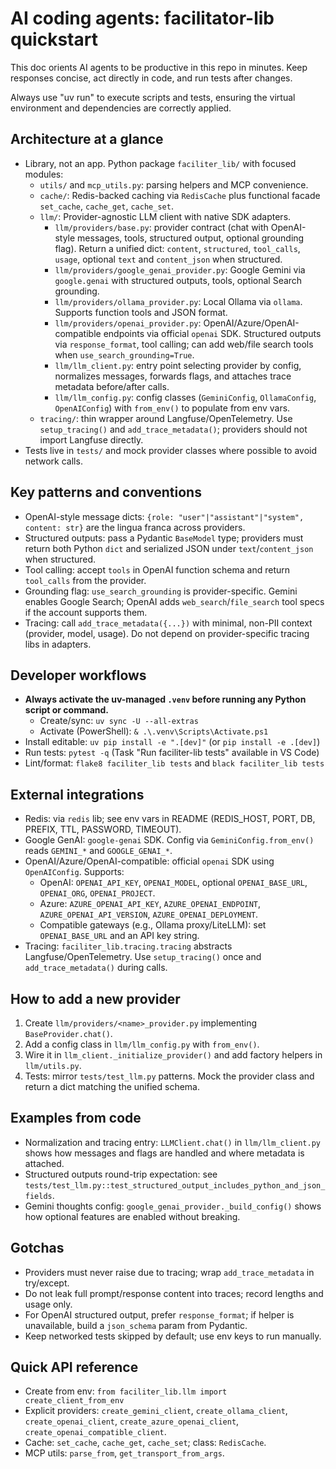# AI coding agents: facilitator-lib quickstart

This doc orients AI agents to be productive in this repo in minutes. Keep responses concise, act directly in code, and run tests after changes.

Always use "uv run" to execute scripts and tests, ensuring the virtual environment and dependencies are correctly applied.

## Architecture at a glance
- Library, not an app. Python package `faciliter_lib/` with focused modules:
  - `utils/` and `mcp_utils.py`: parsing helpers and MCP convenience.
  - `cache/`: Redis-backed caching via `RedisCache` plus functional facade `set_cache`, `cache_get`, `cache_set`.
  - `llm/`: Provider-agnostic LLM client with native SDK adapters.
    - `llm/providers/base.py`: provider contract (chat with OpenAI-style messages, tools, structured output, optional grounding flag). Return a unified dict: `content`, `structured`, `tool_calls`, `usage`, optional `text` and `content_json` when structured.
    - `llm/providers/google_genai_provider.py`: Google Gemini via `google.genai` with structured outputs, tools, optional Search grounding.
    - `llm/providers/ollama_provider.py`: Local Ollama via `ollama`. Supports function tools and JSON format.
    - `llm/providers/openai_provider.py`: OpenAI/Azure/OpenAI-compatible endpoints via official `openai` SDK. Structured outputs via `response_format`, tool calling; can add web/file search tools when `use_search_grounding=True`.
    - `llm/llm_client.py`: entry point selecting provider by config, normalizes messages, forwards flags, and attaches trace metadata before/after calls.
    - `llm/llm_config.py`: config classes (`GeminiConfig`, `OllamaConfig`, `OpenAIConfig`) with `from_env()` to populate from env vars.
  - `tracing/`: thin wrapper around Langfuse/OpenTelemetry. Use `setup_tracing()` and `add_trace_metadata()`; providers should not import Langfuse directly.
- Tests live in `tests/` and mock provider classes where possible to avoid network calls.

## Key patterns and conventions
- OpenAI-style message dicts: `{role: "user"|"assistant"|"system", content: str}` are the lingua franca across providers.
- Structured outputs: pass a Pydantic `BaseModel` type; providers must return both Python `dict` and serialized JSON under `text`/`content_json` when structured.
- Tool calling: accept `tools` in OpenAI function schema and return `tool_calls` from the provider.
- Grounding flag: `use_search_grounding` is provider-specific. Gemini enables Google Search; OpenAI adds `web_search`/`file_search` tool specs if the account supports them.
- Tracing: call `add_trace_metadata({...})` with minimal, non-PII context (provider, model, usage). Do not depend on provider-specific tracing libs in adapters.


## Developer workflows
- **Always activate the uv-managed `.venv` before running any Python script or command.**
  - Create/sync: `uv sync -U --all-extras`
  - Activate (PowerShell): `& .\.venv\Scripts\Activate.ps1`
- Install editable: `uv pip install -e ".[dev]"` (or `pip install -e .[dev]`)
- Run tests: `pytest -q` (Task "Run faciliter-lib tests" available in VS Code)
- Lint/format: `flake8 faciliter_lib tests` and `black faciliter_lib tests`

## External integrations
- Redis: via `redis` lib; see env vars in README (REDIS_HOST, PORT, DB, PREFIX, TTL, PASSWORD, TIMEOUT).
- Google GenAI: `google-genai` SDK. Config via `GeminiConfig.from_env()` reads `GEMINI_*` and `GOOGLE_GENAI_*`.
- OpenAI/Azure/OpenAI-compatible: official `openai` SDK using `OpenAIConfig`. Supports:
  - OpenAI: `OPENAI_API_KEY`, `OPENAI_MODEL`, optional `OPENAI_BASE_URL`, `OPENAI_ORG`, `OPENAI_PROJECT`.
  - Azure: `AZURE_OPENAI_API_KEY`, `AZURE_OPENAI_ENDPOINT`, `AZURE_OPENAI_API_VERSION`, `AZURE_OPENAI_DEPLOYMENT`.
  - Compatible gateways (e.g., Ollama proxy/LiteLLM): set `OPENAI_BASE_URL` and an API key string.
- Tracing: `faciliter_lib.tracing.tracing` abstracts Langfuse/OpenTelemetry. Use `setup_tracing()` once and `add_trace_metadata()` during calls.

## How to add a new provider
1. Create `llm/providers/<name>_provider.py` implementing `BaseProvider.chat()`.
2. Add a config class in `llm/llm_config.py` with `from_env()`.
3. Wire it in `llm_client._initialize_provider()` and add factory helpers in `llm/utils.py`.
4. Tests: mirror `tests/test_llm.py` patterns. Mock the provider class and return a dict matching the unified schema.

## Examples from code
- Normalization and tracing entry: `LLMClient.chat()` in `llm/llm_client.py` shows how messages and flags are handled and where metadata is attached.
- Structured outputs round-trip expectation: see `tests/test_llm.py::test_structured_output_includes_python_and_json_fields`.
- Gemini thoughts config: `google_genai_provider._build_config()` shows how optional features are enabled without breaking.

## Gotchas
- Providers must never raise due to tracing; wrap `add_trace_metadata` in try/except.
- Do not leak full prompt/response content into traces; record lengths and usage only.
- For OpenAI structured output, prefer `response_format`; if helper is unavailable, build a `json_schema` param from Pydantic.
- Keep networked tests skipped by default; use env keys to run manually.

## Quick API reference
- Create from env: `from faciliter_lib.llm import create_client_from_env`
- Explicit providers: `create_gemini_client`, `create_ollama_client`, `create_openai_client`, `create_azure_openai_client`, `create_openai_compatible_client`.
- Cache: `set_cache`, `cache_get`, `cache_set`; class: `RedisCache`.
- MCP utils: `parse_from`, `get_transport_from_args`.
